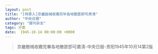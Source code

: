 ```yaml
---
layout: post
title: "[待录入]京畿敌械收缴完毕各地散匪即可肃清"
author: "中央日报"
category: "报刊杂志"
tags: 分类
date:  1945-10-14 00:00:00 +0000
---
```






> 京畿敵械收繳完畢各地散匪卽可肅淸-中央日报-贵阳1945年10月14第2版

